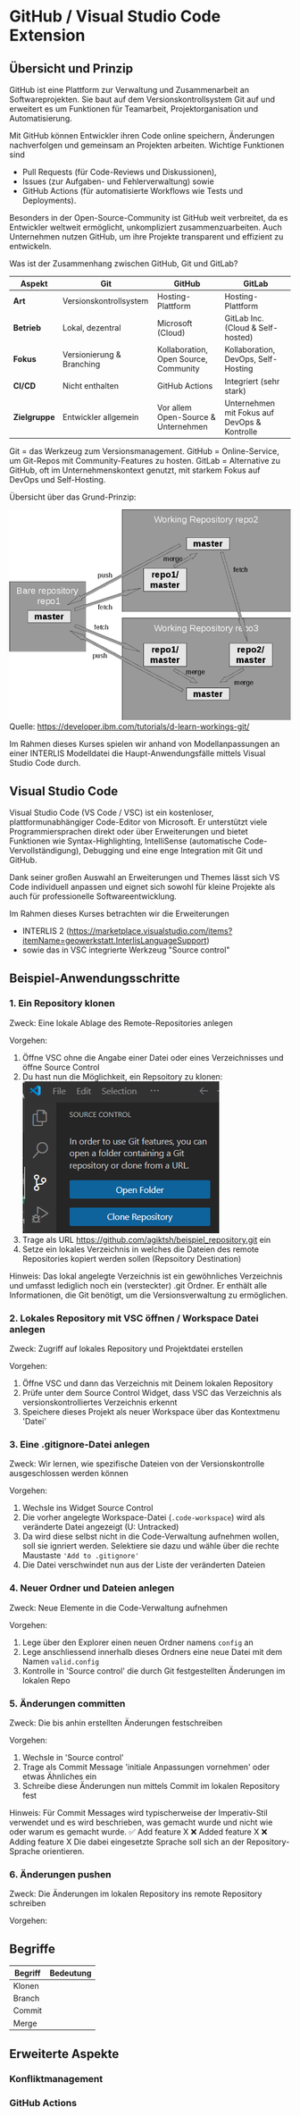 # GitHub / Visual Studio Code Extension

## Übersicht und Prinzip

GitHub ist eine Plattform zur Verwaltung und Zusammenarbeit an Softwareprojekten. Sie baut auf dem Versionskontrollsystem Git auf und erweitert es um Funktionen für Teamarbeit, Projektorganisation und Automatisierung.

Mit GitHub können Entwickler ihren Code online speichern, Änderungen nachverfolgen und gemeinsam an Projekten arbeiten. 
Wichtige Funktionen sind 
* Pull Requests (für Code-Reviews und Diskussionen), 
* Issues (zur Aufgaben- und Fehlerverwaltung) sowie 
* GitHub Actions (für automatisierte Workflows wie Tests und Deployments).

Besonders in der Open-Source-Community ist GitHub weit verbreitet, da es Entwickler weltweit ermöglicht, unkompliziert zusammenzuarbeiten. Auch Unternehmen nutzen GitHub, um ihre Projekte transparent und effizient zu entwickeln.

Was ist der Zusammenhang zwischen GitHub, Git und GitLab?


| Aspekt         | Git                       | GitHub                                | GitLab                                       |
| -------------- | ------------------------- | ------------------------------------- | -------------------------------------------- |
| **Art**        | Versionskontrollsystem    | Hosting-Plattform                     | Hosting-Plattform                            |
| **Betrieb**    | Lokal, dezentral          | Microsoft (Cloud)                     | GitLab Inc. (Cloud & Self-hosted)            |
| **Fokus**      | Versionierung & Branching | Kollaboration, Open Source, Community | Kollaboration, DevOps, Self-Hosting          |
| **CI/CD**      | Nicht enthalten           | GitHub Actions                        | Integriert (sehr stark)                      |
| **Zielgruppe** | Entwickler allgemein      | Vor allem Open-Source & Unternehmen   | Unternehmen mit Fokus auf DevOps & Kontrolle |

Git = das Werkzeug zum Versionsmanagement.
GitHub = Online-Service, um Git-Repos mit Community-Features zu hosten.
GitLab = Alternative zu GitHub, oft im Unternehmenskontext genutzt, mit starkem Fokus auf DevOps und Self-Hosting.


Übersicht über das Grund-Prinzip:

![alt text](image.png)
Quelle: https://developer.ibm.com/tutorials/d-learn-workings-git/

Im Rahmen dieses Kurses spielen wir anhand von Modellanpassungen an einer INTERLIS Modelldatei die Haupt-Anwendungsfälle mittels Visual Studio Code durch.

## Visual Studio Code

Visual Studio Code (VS Code / VSC) ist ein kostenloser, plattformunabhängiger Code-Editor von Microsoft. Er unterstützt viele Programmiersprachen direkt oder über Erweiterungen und bietet Funktionen wie Syntax-Highlighting, IntelliSense (automatische Code-Vervollständigung), Debugging und eine enge Integration mit Git und GitHub.

Dank seiner großen Auswahl an Erweiterungen und Themes lässt sich VS Code individuell anpassen und eignet sich sowohl für kleine Projekte als auch für professionelle Softwareentwicklung.

Im Rahmen dieses Kurses betrachten wir die Erweiterungen
* INTERLIS 2 (https://marketplace.visualstudio.com/items?itemName=geowerkstatt.InterlisLanguageSupport)
* sowie das in VSC integrierte Werkzeug "Source control"


## Beispiel-Anwendungsschritte

### 1. Ein Repository klonen

Zweck: Eine lokale Ablage des Remote-Repositories anlegen

Vorgehen:

1. Öffne VSC ohne die Angabe einer Datei oder eines Verzeichnisses und öffne Source Control
2. Du hast nun die Möglichkeit, ein Repsoitory zu klonen: ![alt text](image-1.png)
3. Trage als URL https://github.com/agiktsh/beispiel_repository.git ein
4. Setze ein lokales Verzeichnis in welches die Dateien des remote Repositories kopiert werden sollen (Repsoitory Destination)

Hinweis:
Das lokal angelegte Verzeichnis ist ein gewöhnliches Verzeichnis und umfasst lediglich noch ein (versteckter) .git Ordner. Er enthält alle Informationen, die Git benötigt, um die Versionsverwaltung zu ermöglichen.

### 2. Lokales Repository mit VSC öffnen / Workspace Datei anlegen

Zweck: Zugriff auf lokales Repository und Projektdatei erstellen

Vorgehen:

1. Öffne VSC und dann das Verzeichnis mit Deinem lokalen Repository
2. Prüfe unter dem Source Control Widget, dass VSC das Verzeichnis als versionskontrolliertes Verzeichnis erkennt
3. Speichere dieses Projekt als neuer Workspace über das Kontextmenu 'Datei'

### 3. Eine .gitignore-Datei anlegen

Zweck: Wir lernen, wie spezifische Dateien von der Versionskontrolle ausgeschlossen werden können

Vorgehen:

1. Wechsle ins Widget Source Control
2. Die vorher angelegte Workspace-Datei (```.code-workspace```) wird als veränderte Datei angezeigt (U: Untracked)
3. Da wird diese selbst nicht in die Code-Verwaltung aufnehmen wollen, soll sie ignriert werden. Selektiere sie dazu und wähle über die rechte Maustaste ```'Add to .gitignore'```
4. Die Datei verschwindet nun aus der Liste der veränderten Dateien

### 4. Neuer Ordner und Dateien anlegen

Zweck: Neue Elemente in die Code-Verwaltung aufnehmen

Vorgehen:

1. Lege über den Explorer einen neuen Ordner namens ```config``` an
2. Lege anschliessend innerhalb dieses Ordners eine neue Datei mit dem Namen ```valid.config```
3. Kontrolle in 'Source control' die durch Git festgestellten Änderungen im lokalen Repo

### 5. Änderungen committen

Zweck: Die bis anhin erstellten Änderungen festschreiben

Vorgehen:

1. Wechsle in 'Source control' 
2. Trage als Commit Message 'initiale Anpassungen vornehmen' oder etwas Ähnliches ein
3. Schreibe diese Änderungen nun mittels Commit im lokalen Repository fest

Hinweis:
Für Commit Messages wird typischerweise der Imperativ-Stil verwendet und es wird beschrieben, was gemacht wurde und nicht wie oder warum es gemacht wurde.
✅ Add feature X
❌ Added feature X
❌ Adding feature X
Die dabei eingesetzte Sprache soll sich an der Repository-Sprache orientieren. 

### 6. Änderungen pushen

Zweck: Die Änderungen im lokalen Repository ins remote Repository schreiben

Vorgehen:








## Begriffe

| Begriff        | Bedeutung                 | 
| -------------- | ------------------------- | 
| Klonen        |     | 
| Branch        |     | 
| Commit        |     | 
| Merge        |     | 

## Erweiterte Aspekte

### Konfliktmanagement

### GitHub Actions